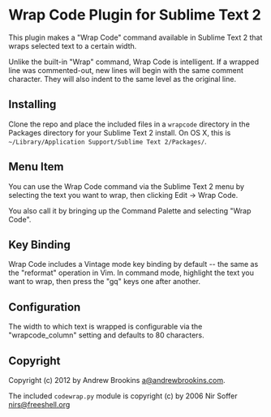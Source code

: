 # Wrap Code Plugin for Sublime Text 2

This plugin makes a "Wrap Code" command available in Sublime Text 2 that wraps
selected text to a certain width.

Unlike the built-in "Wrap" command, Wrap Code is intelligent. If a wrapped line
was commented-out, new lines will begin with the same comment character. They
will also indent to the same level as the original line.

## Installing

Clone the repo and place the included files in a `wrapcode` directory in the
Packages directory for your Sublime Text 2 install. On OS X, this is
`~/Library/Application Support/Sublime Text 2/Packages/`.

## Menu Item

You can use the Wrap Code command via the Sublime Text 2 menu by selecting the
text you want to wrap, then clicking Edit -> Wrap Code.

You also call it by bringing up the Command Palette and selecting "Wrap
Code".

## Key Binding 

Wrap Code includes a Vintage mode key binding by default -- the same as the
"reformat" operation in Vim. In command mode, highlight the text you want to
wrap, then press the "gq" keys one after another.

## Configuration

The width to which text is wrapped is configurable via the "wrapcode_column"
setting and defaults to 80 characters.

## Copyright

Copyright (c) 2012 by Andrew Brookins <a@andrewbrookins.com>.

The included `codewrap.py` module is copyright (c) by 2006 Nir Soffer
<nirs@freeshell.org>